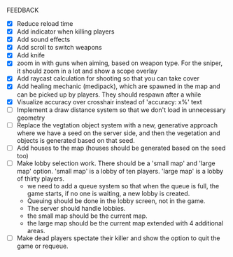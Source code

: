 FEEDBACK

- [x] Reduce reload time
- [x] Add indicator when killing players
- [x] Add sound effects
- [x] Add scroll to switch weapons
- [x] Add knife
- [x] zoom in with guns when aiming, based on weapon type. For the sniper, it should zoom in a lot and show a scope overlay
- [x] Add raycast calculation for shooting so that you can take cover
- [x] Add healing mechanic (medipack), which are spawned in the map and can be picked up by players. They should respawn after a while
- [x] Visualize accuracy over crosshair instead of 'accuracy: x%' text
- [ ] Implement a draw distance system so that we don't load in unnecessary geometry
- [ ] Replace the vegtation object system with a new, generative approach where we have a seed on the server side, and then the vegetation and objects is generated based on that seed.
- [ ] Add houses to the map (houses should be generated based on the seed too)
- [ ] Make lobby selection work. There should be a 'small map' and 'large map' option. 'small map' is a lobby of ten players. 'large map' is a lobby of thirty players.
  - we need to add a queue system so that when the queue is full, the game starts, if no one is waiting, a new lobby is created.
  - Queuing should be done in the lobby screen, not in the game.
  - The server should handle lobbies.
  - the small map should be the current map.
  - the large map should be the current map extended with 4 additional areas.
- [ ] Make dead players spectate their killer and show the option to quit the game or requeue.
